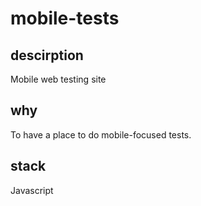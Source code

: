 # mobile-tests

## descirption
Mobile web testing site

## why
To have a place to do mobile-focused tests.

## stack 
Javascript
